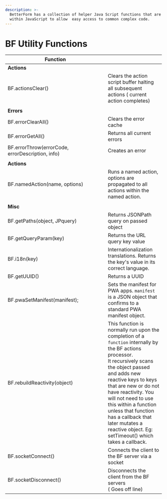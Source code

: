```yaml
---
description: >-
  BetterForm has a collection of helper Java Script functions that are used
  within JavaScript to allow  easy access to common complex code.
---
```


# BF Utility Functions

<table><thead><tr><th width="306.5">Function</th><th></th></tr></thead><tbody><tr><td><strong>Actions</strong></td><td></td></tr><tr><td>BF.actionsClear()</td><td>Clears the action script buffer halting all subsequent actions ( current action completes)</td></tr><tr><td></td><td></td></tr><tr><td><strong>Errors</strong></td><td></td></tr><tr><td>BF.errorClearAll()</td><td>Clears the error cache</td></tr><tr><td>BF.errorGetAll()</td><td>Returns all current errors</td></tr><tr><td>BF.errorThrow(errorCode, errorDescription, info)</td><td>Creates an error</td></tr><tr><td></td><td></td></tr><tr><td><strong>Actions</strong></td><td></td></tr><tr><td>BF.namedAction(name, options)</td><td>Runs a named action, options are propagated to all actions within the named action.</td></tr><tr><td></td><td></td></tr><tr><td><strong>Misc</strong></td><td></td></tr><tr><td>BF.getPaths(object, JPquery)</td><td>Returns JSONPath query on passed object </td></tr><tr><td>BF.getQueryParam(key)</td><td>Returns the URL query key value</td></tr><tr><td>BF.i18n(key)</td><td>Internationalization translations. Returns the key's value in its correct language.</td></tr><tr><td>BF.getUUID()</td><td>Returns a UUID</td></tr><tr><td>BF.pwaSetManifest(manifest);</td><td>Sets the manifest for PWA apps. <code>manifest</code> is a JSON object that confirms to a standard PWA manifest object.</td></tr><tr><td>BF.rebuildReactivity(object)</td><td>This function is normally run upon the completion of a <code>function</code> internally by the BF actions processor.<br>It recursively scans the object passed and adds new reactive keys to keys that are new or do not have reactivity. You will not need to use this within a function unless that function has a callback that later mutates a reactive object. Eg: setTimeout() which takes a callback.</td></tr><tr><td>BF.socketConnect()</td><td>Connects the client to the BF server via a socket</td></tr><tr><td>BF.socketDisconnect()</td><td>Disconnects the client from the BF servers<br>( Goes off line)</td></tr></tbody></table>
